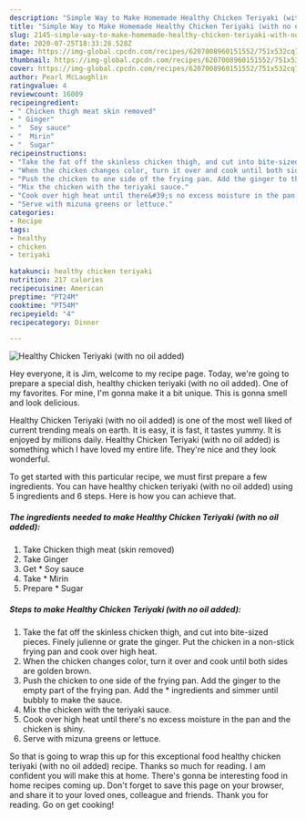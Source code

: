 ```yaml
---
description: "Simple Way to Make Homemade Healthy Chicken Teriyaki (with no oil added)"
title: "Simple Way to Make Homemade Healthy Chicken Teriyaki (with no oil added)"
slug: 2145-simple-way-to-make-homemade-healthy-chicken-teriyaki-with-no-oil-added
date: 2020-07-25T18:33:28.528Z
image: https://img-global.cpcdn.com/recipes/6207008960151552/751x532cq70/healthy-chicken-teriyaki-with-no-oil-added-recipe-main-photo.jpg
thumbnail: https://img-global.cpcdn.com/recipes/6207008960151552/751x532cq70/healthy-chicken-teriyaki-with-no-oil-added-recipe-main-photo.jpg
cover: https://img-global.cpcdn.com/recipes/6207008960151552/751x532cq70/healthy-chicken-teriyaki-with-no-oil-added-recipe-main-photo.jpg
author: Pearl McLaughlin
ratingvalue: 4
reviewcount: 16009
recipeingredient:
- " Chicken thigh meat skin removed"
- " Ginger"
- "  Soy sauce"
- "  Mirin"
- "  Sugar"
recipeinstructions:
- "Take the fat off the skinless chicken thigh, and cut into bite-sized pieces. Finely julienne or grate the ginger. Put the chicken in a non-stick frying pan and cook over high heat."
- "When the chicken changes color, turn it over and cook until both sides are golden brown."
- "Push the chicken to one side of the frying pan. Add the ginger to the empty part of the frying pan. Add the * ingredients and simmer until bubbly to make the sauce."
- "Mix the chicken with the teriyaki sauce."
- "Cook over high heat until there&#39;s no excess moisture in the pan and the chicken is shiny."
- "Serve with mizuna greens or lettuce."
categories:
- Recipe
tags:
- healthy
- chicken
- teriyaki

katakunci: healthy chicken teriyaki 
nutrition: 217 calories
recipecuisine: American
preptime: "PT24M"
cooktime: "PT54M"
recipeyield: "4"
recipecategory: Dinner

---
```



![Healthy Chicken Teriyaki (with no oil added)](https://img-global.cpcdn.com/recipes/6207008960151552/751x532cq70/healthy-chicken-teriyaki-with-no-oil-added-recipe-main-photo.jpg)

Hey everyone, it is Jim, welcome to my recipe page. Today, we're going to prepare a special dish, healthy chicken teriyaki (with no oil added). One of my favorites. For mine, I'm gonna make it a bit unique. This is gonna smell and look delicious.

Healthy Chicken Teriyaki (with no oil added) is one of the most well liked of current trending meals on earth. It is easy, it is fast, it tastes yummy. It is enjoyed by millions daily. Healthy Chicken Teriyaki (with no oil added) is something which I have loved my entire life. They're nice and they look wonderful.




To get started with this particular recipe, we must first prepare a few ingredients. You can have healthy chicken teriyaki (with no oil added) using 5 ingredients and 6 steps. Here is how you can achieve that.

<!--inarticleads1-->

##### The ingredients needed to make Healthy Chicken Teriyaki (with no oil added):

1. Take  Chicken thigh meat (skin removed)
1. Take  Ginger
1. Get  * Soy sauce
1. Take  * Mirin
1. Prepare  * Sugar




<!--inarticleads2-->

##### Steps to make Healthy Chicken Teriyaki (with no oil added):

1. Take the fat off the skinless chicken thigh, and cut into bite-sized pieces. Finely julienne or grate the ginger. Put the chicken in a non-stick frying pan and cook over high heat.
1. When the chicken changes color, turn it over and cook until both sides are golden brown.
1. Push the chicken to one side of the frying pan. Add the ginger to the empty part of the frying pan. Add the * ingredients and simmer until bubbly to make the sauce.
1. Mix the chicken with the teriyaki sauce.
1. Cook over high heat until there&#39;s no excess moisture in the pan and the chicken is shiny.
1. Serve with mizuna greens or lettuce.




So that is going to wrap this up for this exceptional food healthy chicken teriyaki (with no oil added) recipe. Thanks so much for reading. I am confident you will make this at home. There's gonna be interesting food in home recipes coming up. Don't forget to save this page on your browser, and share it to your loved ones, colleague and friends. Thank you for reading. Go on get cooking!
